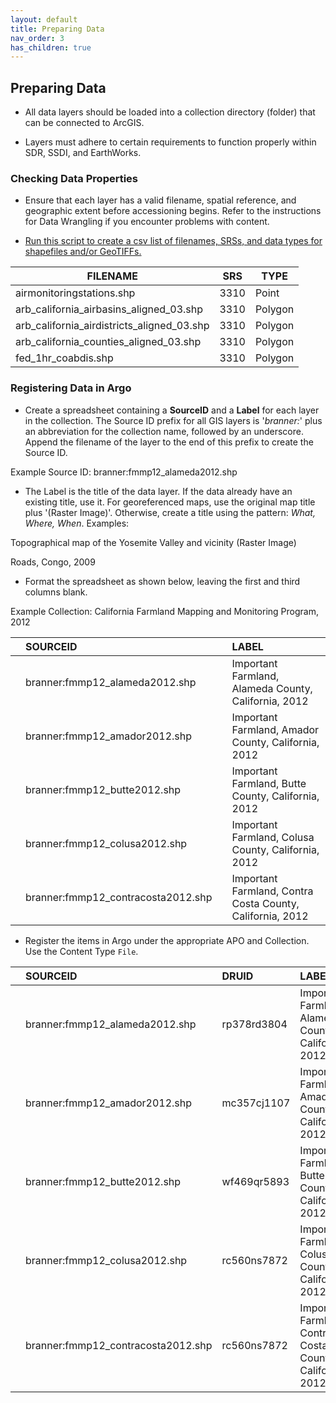 ```yaml
---
layout: default
title: Preparing Data
nav_order: 3
has_children: true
---
```


## Preparing Data

* All data layers should be loaded into a collection directory (folder) that can be connected to ArcGIS.

* Layers must adhere to certain requirements to function properly within SDR, SSDI, and EarthWorks.

### Checking Data Properties

* Ensure that each layer has a valid filename, spatial reference, and geographic extent before accessioning begins. Refer to the instructions for Data Wrangling if you encounter problems with content.

* [Run this script to create a csv list of filenames, SRSs, and data types for shapefiles and/or GeoTIFFs.](https://raw.githubusercontent.com/kimdurante/metadataWorkflow/master/checkData.py)

| FILENAME       | SRS   | TYPE |
| ------------- |-------------|-----------------|
|airmonitoringstations.shp|3310|Point|
|arb_california_airbasins_aligned_03.shp|3310|Polygon|
|arb_california_airdistricts_aligned_03.shp|3310| Polygon|
|arb_california_counties_aligned_03.shp|3310| Polygon|
|fed_1hr_coabdis.shp|3310| Polygon|


### Registering Data in Argo

* Create a spreadsheet containing a **SourceID** and a **Label** for each layer in the collection. The Source ID prefix for all GIS layers is '*branner:*' plus an abbreviation for the collection name, followed by an underscore. Append the filename of the layer to the end of this prefix to create the Source ID.

Example Source ID: branner:fmmp12_alameda2012.shp

* The Label is the title of the data layer. If the data already have an existing title, use it. For georeferenced maps, use the original map title plus '(Raster Image)'. Otherwise, create a title using the pattern: *What, Where, When*. Examples:

Topographical map of the Yosemite Valley and vicinity (Raster Image)

Roads, Congo, 2009

* Format the spreadsheet as shown below, leaving the first and third columns blank.

Example Collection: California Farmland Mapping and Monitoring Program, 2012

||SOURCEID||LABEL|
|:----|:----|:----|:----|
||branner:fmmp12_alameda2012.shp||Important Farmland, Alameda County, California, 2012|
||branner:fmmp12_amador2012.shp||Important Farmland, Amador County, California, 2012|
||branner:fmmp12_butte2012.shp||Important Farmland, Butte County, California, 2012|
||branner:fmmp12_colusa2012.shp||Important Farmland, Colusa County, California, 2012|
||branner:fmmp12_contracosta2012.shp||Important Farmland, Contra Costa County, California, 2012|


* Register the items in Argo under the appropriate APO and Collection. Use the Content Type ```File```.

||SOURCEID|DRUID|LABEL|
|:----|:----|:----|:----|
||branner:fmmp12_alameda2012.shp|rp378rd3804|Important Farmland, Alameda County, California, 2012|
||branner:fmmp12_amador2012.shp|mc357cj1107|Important Farmland, Amador County, California, 2012|
||branner:fmmp12_butte2012.shp|wf469qr5893|Important Farmland, Butte County, California, 2012|
||branner:fmmp12_colusa2012.shp|rc560ns7872|Important Farmland, Colusa County, California, 2012|
||branner:fmmp12_contracosta2012.shp|rc560ns7872|Important Farmland, Contra Costa County, California, 2012|

